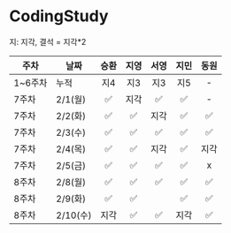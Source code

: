 # CodingStudy
지: 지각, 
결석 = 지각*2

|주차|날짜|승환|지영|서영|지민|동원|
|--------|--------|:-------:|:-------:|:-------:|:-------:|:-------:|
|1~6주차|누적|지4|지3|지3|지5|-|
|7주차|2/1(월)| ✅|지각| ✅| ✅|-|
|7주차|2/2(화)| ✅| ✅|지각| ✅| ✅|
|7주차|2/3(수)|✅|✅|✅|✅|✅|
|7주차|2/4(목)|✅|✅|지각|✅|지각|
|7주차|2/5(금)|✅|✅|✅|✅|x|
|8주차|2/8(월)|✅|✅|✅|✅|✅|
|8주차|2/9(화)|✅|✅||✅|✅|
|8주차|2/10(수)|지각|✅|✅|지각|✅|


